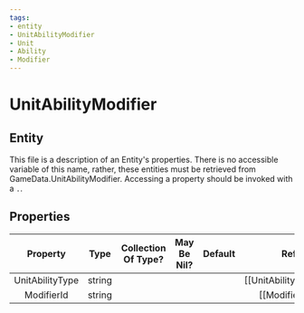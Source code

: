 ```yaml
---
tags:
- entity
- UnitAbilityModifier
- Unit
- Ability
- Modifier
---
```

# UnitAbilityModifier
## Entity
This file is a description of an Entity's properties. There is no accessible variable of this name, rather, these entities must be retrieved from GameData.UnitAbilityModifier. Accessing a property should be invoked with a `.`.
## Properties
|	Property	|	Type	|	Collection Of Type?	|	May Be Nil?	|	Default	|	References	|	Key	|	Notes	|
|	:-:	|	:-:	|	:-:	|	:-:	|	:-:	|	:-:	|	:-:	|	-:	|
|	UnitAbilityType	|	string	|		|		|		|	[[UnitAbility]].UnitAbilityType	|		|	|
|	ModifierId	|	string	|		|		|		|	[[Modifier]].ModifierId	|		|	|

